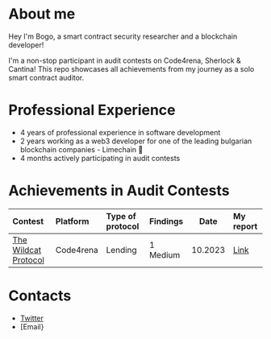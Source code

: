 # About me
Hey I'm Bogo, a smart contract security researcher and a blockchain developer! 

I'm a non-stop participant in audit contests on Code4rena, Sherlock & Cantina! This repo showcases all achievements from my journey as a solo smart contract auditor.

# Professional Experience
- 4 years of professional experience in software development
- 2 years working as a web3 developer for one of the leading bulgarian blockchain companies - Limechain 🍋
- 4 months actively participating in audit contests

# Achievements in Audit Contests

| Contest                                                                  | Platform  | Type of protocol              | Findings| Date | My report                                                                                      |
| :----------------------------------------------------------------------- | :-------- | :---------------------------- | :------------------------- |--- |:--------------------------------------------------------------------------------------------- |
| [The Wildcat Protocol](https://code4rena.com/audits/2023-10-the-wildcat-protocol#top)  | Code4rena  | Lending              | 1 Medium  | 10.2023             | [Link](https://github.com/code-423n4/2023-10-wildcat-findings/issues/196) 

# Contacts
- [Twitter](https://twitter.com/xb0g0)
- [Email}
